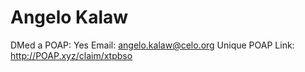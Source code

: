 # Angelo Kalaw

DMed a POAP: Yes
Email: angelo.kalaw@celo.org
Unique POAP Link: http://POAP.xyz/claim/xtpbso